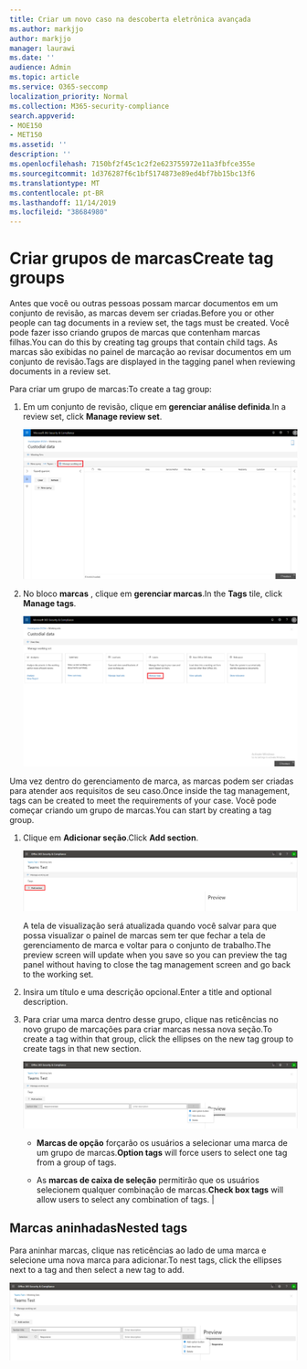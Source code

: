 ```yaml
---
title: Criar um novo caso na descoberta eletrônica avançada
ms.author: markjjo
author: markjjo
manager: laurawi
ms.date: ''
audience: Admin
ms.topic: article
ms.service: O365-seccomp
localization_priority: Normal
ms.collection: M365-security-compliance
search.appverid:
- MOE150
- MET150
ms.assetid: ''
description: ''
ms.openlocfilehash: 7150bf2f45c1c2f2e623755972e11a3fbfce355e
ms.sourcegitcommit: 1d376287f6c1bf5174873e89ed4bf7bb15bc13f6
ms.translationtype: MT
ms.contentlocale: pt-BR
ms.lasthandoff: 11/14/2019
ms.locfileid: "38684980"
---
```

# <a name="create-tag-groups"></a><span data-ttu-id="430d2-102">Criar grupos de marcas</span><span class="sxs-lookup"><span data-stu-id="430d2-102">Create tag groups</span></span>

<span data-ttu-id="430d2-103">Antes que você ou outras pessoas possam marcar documentos em um conjunto de revisão, as marcas devem ser criadas.</span><span class="sxs-lookup"><span data-stu-id="430d2-103">Before you or other people can tag documents in a review set, the tags must be created.</span></span> <span data-ttu-id="430d2-104">Você pode fazer isso criando grupos de marcas que contenham marcas filhas.</span><span class="sxs-lookup"><span data-stu-id="430d2-104">You can do this by creating tag groups that contain child tags.</span></span> <span data-ttu-id="430d2-105">As marcas são exibidas no painel de marcação ao revisar documentos em um conjunto de revisão.</span><span class="sxs-lookup"><span data-stu-id="430d2-105">Tags are displayed in the tagging panel when reviewing documents in a review set.</span></span>

<span data-ttu-id="430d2-106">Para criar um grupo de marcas:</span><span class="sxs-lookup"><span data-stu-id="430d2-106">To create a tag group:</span></span>

1.  <span data-ttu-id="430d2-107">Em um conjunto de revisão, clique em **gerenciar análise definida**.</span><span class="sxs-lookup"><span data-stu-id="430d2-107">In a review set, click **Manage review set**.</span></span>

    ![Clique em gerenciar o conjunto de revisão](media/ED-managews.png)

2.  <span data-ttu-id="430d2-109">No bloco **marcas** , clique em **gerenciar marcas**.</span><span class="sxs-lookup"><span data-stu-id="430d2-109">In the **Tags** tile, click **Manage tags**.</span></span>

    ![Clique em gerenciar marcas no bloco marcas](media/ED-managetags.png)

<span data-ttu-id="430d2-111">Uma vez dentro do gerenciamento de marca, as marcas podem ser criadas para atender aos requisitos de seu caso.</span><span class="sxs-lookup"><span data-stu-id="430d2-111">Once inside the tag management, tags can be created to meet the requirements of your case.</span></span> <span data-ttu-id="430d2-112">Você pode começar criando um grupo de marcas.</span><span class="sxs-lookup"><span data-stu-id="430d2-112">You can start by creating a tag group.</span></span>

1.  <span data-ttu-id="430d2-113">Clique em **Adicionar seção**.</span><span class="sxs-lookup"><span data-stu-id="430d2-113">Click **Add section**.</span></span>

    ![Adicionando um grupo de marcas](media/ED-addtagsection.png)

    <span data-ttu-id="430d2-115">A tela de visualização será atualizada quando você salvar para que possa visualizar o painel de marcas sem ter que fechar a tela de gerenciamento de marca e voltar para o conjunto de trabalho.</span><span class="sxs-lookup"><span data-stu-id="430d2-115">The preview screen will update when you save so you can preview the tag panel without having to close the tag management screen and go back to the working set.</span></span>

2. <span data-ttu-id="430d2-116">Insira um título e uma descrição opcional.</span><span class="sxs-lookup"><span data-stu-id="430d2-116">Enter a title and optional description.</span></span> 

3. <span data-ttu-id="430d2-117">Para criar uma marca dentro desse grupo, clique nas reticências no novo grupo de marcações para criar marcas nessa nova seção.</span><span class="sxs-lookup"><span data-stu-id="430d2-117">To create a tag within that group, click the ellipses on the new tag group to create tags in that new section.</span></span>
    
    ![Criar marcas em um grupo de marcas](media/ED-createtag.png)

   - <span data-ttu-id="430d2-119">**Marcas de opção** forçarão os usuários a selecionar uma marca de um grupo de marcas.</span><span class="sxs-lookup"><span data-stu-id="430d2-119">**Option tags** will force users to select one tag from a group of tags.</span></span>
   
   - <span data-ttu-id="430d2-120">As **marcas de caixa de seleção** permitirão que os usuários selecionem qualquer combinação de marcas.</span><span class="sxs-lookup"><span data-stu-id="430d2-120">**Check box tags** will allow users to select any combination of tags.</span></span> |

## <a name="nested-tags"></a><span data-ttu-id="430d2-121">Marcas aninhadas</span><span class="sxs-lookup"><span data-stu-id="430d2-121">Nested tags</span></span>

<span data-ttu-id="430d2-122">Para aninhar marcas, clique nas reticências ao lado de uma marca e selecione uma nova marca para adicionar.</span><span class="sxs-lookup"><span data-stu-id="430d2-122">To nest tags, click the ellipses next to a tag and then select a new tag to add.</span></span>

![Aninhar marcas](media/ED-tagnesting.png)

